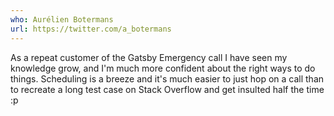 ```yaml
---
who: Aurélien Botermans
url: https://twitter.com/a_botermans
---
```


As a repeat customer of the Gatsby Emergency call I have seen my knowledge grow, and I'm much more confident about the right ways to do things. Scheduling is a breeze and it's much easier to just hop on a call than to recreate a long test case on Stack Overflow and get insulted half the time :p
